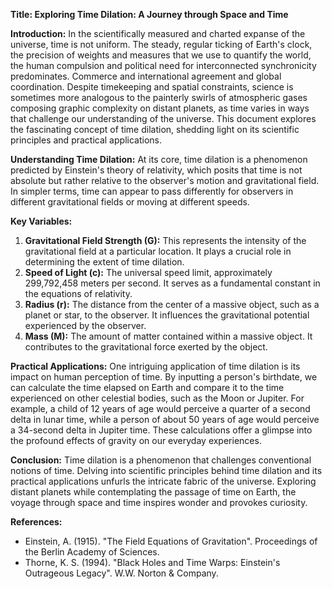 **Title: Exploring Time Dilation: A Journey through Space and Time**

**Introduction:**
In the scientifically measured and charted expanse of the universe, time is not uniform. The steady, regular ticking of Earth's clock, the precision of weights and measures that we use to quantify the world, the human compulsion and political need for interconnected synchronicity predominates. Commerce and international agreement and global coordination. Despite timekeeping and spatial constraints, science is sometimes more analogous to the painterly swirls of atmospheric gases composing graphic complexity on distant planets, as time varies in ways that challenge our understanding of the universe. This document explores the fascinating concept of time dilation, shedding light on its scientific principles and practical applications.

**Understanding Time Dilation:**
At its core, time dilation is a phenomenon predicted by Einstein's theory of relativity, which posits that time is not absolute but rather relative to the observer's motion and gravitational field. In simpler terms, time can appear to pass differently for observers in different gravitational fields or moving at different speeds.

**Key Variables:**
1. **Gravitational Field Strength (G):** This represents the intensity of the gravitational field at a particular location. It plays a crucial role in determining the extent of time dilation.
2. **Speed of Light (c):** The universal speed limit, approximately 299,792,458 meters per second. It serves as a fundamental constant in the equations of relativity.
3. **Radius (r):** The distance from the center of a massive object, such as a planet or star, to the observer. It influences the gravitational potential experienced by the observer.
4. **Mass (M):** The amount of matter contained within a massive object. It contributes to the gravitational force exerted by the object.

**Practical Applications:**
One intriguing application of time dilation is its impact on human perception of time. By inputting a person's birthdate, we can calculate the time elapsed on Earth and compare it to the time experienced on other celestial bodies, such as the Moon or Jupiter. For example, a child of 12 years of age would perceive a quarter of a second delta in lunar time, while a person of about 50 years of age would perceive a 34-second delta in Jupiter time. These calculations offer a glimpse into the profound effects of gravity on our everyday experiences.

**Conclusion:**
Time dilation is a phenomenon that challenges conventional notions of time. Delving into scientific principles behind time dilation and its practical applications unfurls the intricate fabric of the universe. Exploring distant planets while contemplating the passage of time on Earth, the voyage through space and time inspires wonder and provokes curiosity.

**References:**
- Einstein, A. (1915). "The Field Equations of Gravitation". Proceedings of the Berlin Academy of Sciences.
- Thorne, K. S. (1994). "Black Holes and Time Warps: Einstein's Outrageous Legacy". W.W. Norton & Company.